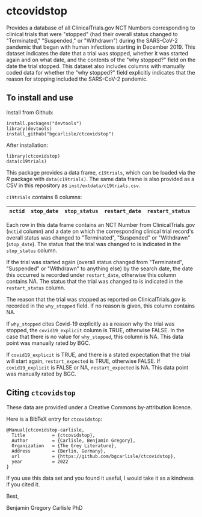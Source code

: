 # ctcovidstop

Provides a database of all ClinicalTrials.gov NCT Numbers
corresponding to clinical trials that were "stopped" (had their
overall status changed to "Terminated," "Suspended," or "Withdrawn")
during the SARS-CoV-2 pandemic that began with human infections
starting in December 2019. This dataset indicates the date that a
trial was stopped, whether it was started again and on what date, and
the contents of the "why stopped?" field on the date the trial
stopped. This dataset also includes columns with manually coded data
for whether the "why stopped?" field explicitly indicates that the
reason for stopping included the SARS-CoV-2 pandemic.

## To install and use

Install from Github:

```
install.packages("devtools")
library(devtools)
install_github("bgcarlisle/ctcovidstop")
```

After installation:

```
library(ctcovidstop)
data(c19trials)
```

This package provides a data frame, `c19trials`, which can be loaded
via the *R* package with `data(c19trials)`. The same data frame is
also provided as a CSV in this repository as
`inst/extdata/c19trials.csv`.

`c19trials` contains 8 columns:

| `nctid` | `stop_date` | `stop_status` | `restart_date` | `restart_status` | `why_stopped` | `covid19_explicit` | `restart_expected` |
|---------|-------------|---------------|----------------|------------------|---------------|--------------------|--------------------|

Each row in this data frame contains an NCT Number from
ClinicalTrials.gov (`nctid` column) and a date on which the
corresponding clinical trial record's overall status was changed to
"Terminated", "Suspended" or "Withdrawn" (`stop_date`). The status
that the trial was changed to is indicated in the `stop_status`
column.

If the trial was started again (overall status changed from
"Terminated", "Suspended" or "Withdrawn" to anything else) by the
search date, the date this occurred is recorded under `restart_date`,
otherwise this column contains NA. The status that the trial was
changed to is indicated in the `restart_status` column.

The reason that the trial was stopped as reported on
ClinicalTrials.gov is recorded in the `why_stopped` field. If no
reason is given, this column contains NA.

If `why_stopped` cites Covid-19 explicitly as a reason why the trial
was stopped, the `covid19_explicit` column is TRUE, otherwise
FALSE. In the case that there is no value for `why_stopped`, this
column is NA. This data point was manually rated by BGC.

If `covid19_explicit` is TRUE, and there is a stated expectation that
the trial will start again, `restart_expected` is TRUE, otherwise
FALSE. If `covid19_explicit` is FALSE or NA, `restart_expected` is NA.
This data point was manually rated by BGC.

## Citing `ctcovidstop`

These data are provided under a Creative Commons by-attribution
licence.

Here is a BibTeX entry for `ctcovidstop`:

```
@Manual{ctcovidstop-carlisle,
  Title          = {ctcovidstop},
  Author         = {Carlisle, Benjamin Gregory},
  Organization   = {The Grey Literature},
  Address        = {Berlin, Germany},
  url            = {https://github.com/bgcarlisle/ctcovidstop},
  year           = 2022
}
```

If you use this data set and you found it useful, I would take it as a
kindness if you cited it.

Best,

Benjamin Gregory Carlisle PhD

